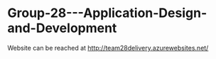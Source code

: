 # Group-28---Application-Design-and-Development

Website can be reached at http://team28delivery.azurewebsites.net/

